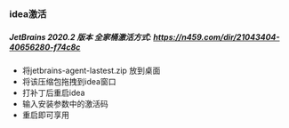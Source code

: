 ### idea激活

##### JetBrains 2020.2 版本 全家桶激活方式: https://n459.com/dir/21043404-40656280-f74c8c
- 将jetbrains-agent-lastest.zip 放到桌面
- 将该压缩包拖拽到idea窗口
- 打补丁后重启idea
- 输入安装参数中的激活码
- 重启即可享用
